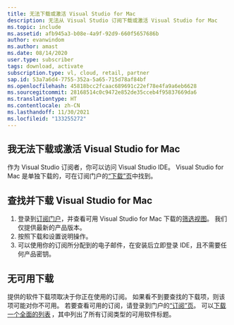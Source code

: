 ```yaml
---
title: 无法下载或激活 Visual Studio for Mac
description: 无法从 Visual Studio 订阅下载或激活 Visual Studio for Mac
ms.topic: include
ms.assetid: afb945a3-b08e-4a9f-92d9-660f5657686b
author: evanwindom
ms.author: amast
ms.date: 08/14/2020
user.type: subscriber
tags: download, activate
subscription.type: vl, cloud, retail, partner
sap.id: 53a7a6d4-7755-352a-5a65-715d78af84bf
ms.openlocfilehash: 45818bcc2fcaac689691c22ef78e4fa9a6eb6628
ms.sourcegitcommit: 28168514c0c9472e852de35cceb4f95837669da6
ms.translationtype: HT
ms.contentlocale: zh-CN
ms.lasthandoff: 11/30/2021
ms.locfileid: "133255272"
---
```

## <a name="im-unable-to-download-or-activate-visual-studio-for-mac"></a>我无法下载或激活 Visual Studio for Mac

作为 Visual Studio 订阅者，你可以访问 Visual Studio IDE。 Visual Studio for Mac 是单独下载的，可在订阅门户的[“下载”页](https://my.visualstudio.com/Downloads)中找到。  

## <a name="find-and-download-visual-studio-for-mac"></a>查找并下载 Visual Studio for Mac 
1. 登录到[订阅门户](https://my.visualstudio.com/benefits)，并查看可用 Visual Studio for Mac 下载的[筛选视图](https://my.visualstudio.com/Downloads?q=Visual%20Studio%20for%20mac&pgroup=)。 我们仅提供最新的产品版本。 
2. 按照下载和设置说明操作。 
1. 可以使用你的订阅所分配到的电子邮件，在安装后立即登录 IDE，且不需要任何产品密钥。

## <a name="no-download-available"></a>无可用下载 
提供的软件下载项取决于你正在使用的订阅。 如果看不到要查找的下载项，则该项可能对你不可用。 若要查看可用的订阅，请登录到门户的[“订阅”页](https://my.visualstudio.com/subscriptions)。 可以[下载一个全面的列表](https://download.microsoft.com/download/1/5/4/15454442-CF17-47B9-A65D-DF84EF88511B/Visual_Studio_by_Subscription_Level.xlsx) ，其中列出了所有订阅类型的可用软件标题。